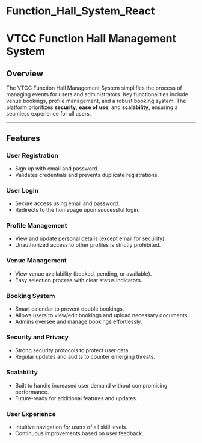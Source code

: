 # Function_Hall_System_React
# VTCC Function Hall Management System

## Overview
The VTCC Function Hall Management System simplifies the process of managing events for users and administrators. Key functionalities include venue bookings, profile management, and a robust booking system. The platform prioritizes **security**, **ease of use**, and **scalability**, ensuring a seamless experience for all users.

---

## Features

### User Registration
- Sign up with email and password.
- Validates credentials and prevents duplicate registrations.

### User Login
- Secure access using email and password.
- Redirects to the homepage upon successful login.

### Profile Management
- View and update personal details (except email for security).
- Unauthorized access to other profiles is strictly prohibited.

### Venue Management
- View venue availability (booked, pending, or available).
- Easy selection process with clear status indicators.

### Booking System
- Smart calendar to prevent double bookings.
- Allows users to view/edit bookings and upload necessary documents.
- Admins oversee and manage bookings effortlessly.

### Security and Privacy
- Strong security protocols to protect user data.
- Regular updates and audits to counter emerging threats.

### Scalability
- Built to handle increased user demand without compromising performance.
- Future-ready for additional features and updates.

### User Experience
- Intuitive navigation for users of all skill levels.
- Continuous improvements based on user feedback.

